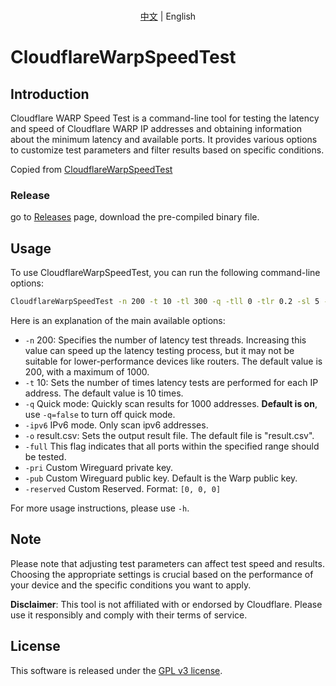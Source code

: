 <p align="center">
   <br> <a href="README.md">中文</a> | English
</p>

# CloudflareWarpSpeedTest

## Introduction
Cloudflare WARP Speed Test is a command-line tool for testing the latency and speed of Cloudflare WARP IP addresses and obtaining information about the minimum latency and available ports. It provides various options to customize test parameters and filter results based on specific conditions.

Copied from [CloudflareWarpSpeedTest](https://github.com/peanut996/CloudflareWarpSpeedTest)

### Release
go to [Releases](https://github.com/FeulerLoup/CloudflareWarpSpeedTest/releases) page, download the pre-compiled binary file.


## Usage

To use CloudflareWarpSpeedTest, you can run the following command-line options:

```bash
CloudflareWarpSpeedTest -n 200 -t 10 -tl 300 -q -tll 0 -tlr 0.2 -sl 5 -p 10 -f ip.txt -ip 1.1.1.1 -o result.csv -full
```

Here is an explanation of the main available options:

  + `-n`        200: Specifies the number of latency test threads. Increasing this value can speed up the latency testing process, but it may not be suitable for lower-performance devices like routers. The default value is 200, with a maximum of 1000.
  + `-t`        10: Sets the number of times latency tests are performed for each IP address. The default value is 10 times.
  + `-q`        Quick mode: Quickly scan results for 1000 addresses. **Default is on**, use `-q=false` to turn off quick mode.
  + `-ipv6`     IPv6 mode. Only scan ipv6 addresses. 
  + `-o`        result.csv: Sets the output result file. The default file is \"result.csv\".
  + `-full`     This flag indicates that all ports within the specified range should be tested.
  + `-pri`      Custom Wireguard private key.
  + `-pub`      Custom Wireguard public key. Default is the Warp public key.
  + `-reserved` Custom Reserved. Format: `[0, 0, 0]`
  
For more usage instructions, please use `-h`.
  
## Note

Please note that adjusting test parameters can affect test speed and results. Choosing the appropriate settings is crucial based on the performance of your device and the specific conditions you want to apply.

**Disclaimer**: This tool is not affiliated with or endorsed by Cloudflare. Please use it responsibly and comply with their terms of service.

## License

This software is released under the [GPL v3 license](LICENSE).
